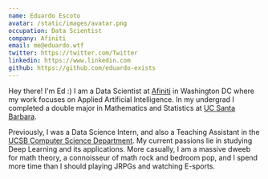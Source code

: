 ```yaml
---
name: Eduardo Escoto
avatar: /static/images/avatar.png
occupation: Data Scientist
company: Afiniti
email: me@eduardo.wtf
twitter: https://twitter.com/Twitter
linkedin: https://www.linkedin.com
github: https://github.com/eduardo-exists
---
```


Hey there! I&apos;m Ed :) I am a Data Scientist at
<a href="https://afiniti.com">Afiniti</a> in Washington DC
where my work focuses on Applied Artificial Intelligence. In my
undergrad I completed a double major in Mathematics and Statistics at
<a href="https://www.ucsb.edu/">UC Santa Barbara</a>.

Previously, I was a Data Science Intern, and also a Teaching Assistant
in the <a href="https://cs.ucsb.edu/"> UCSB Computer Science Department</a>.
My current passions lie in studying Deep Learning and its applications.
More casually, I am a massive dweeb for math theory, a connoisseur of
math rock and bedroom pop, and I spend more time than I should playing
JRPGs and watching E-sports.
